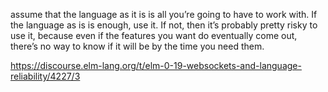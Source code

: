 assume that the language as it is is all you’re going to have to work with. If the language as is is enough, use it. If not, then it’s probably pretty risky to use it, because even if the features you want do eventually come out, there’s no way to know if it will be by the time you need them.

https://discourse.elm-lang.org/t/elm-0-19-websockets-and-language-reliability/4227/3
